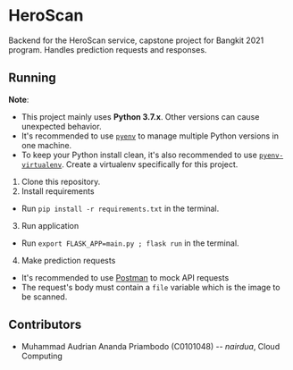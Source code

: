# HeroScan

Backend for the HeroScan service, capstone project
for Bangkit 2021 program. Handles prediction requests
and responses.

## Running

**Note**:  
* This project mainly uses **Python 3.7.x**. Other versions can cause unexpected behavior.  
* It's recommended to use [`pyenv`](https://github.com/pyenv/pyenv) to manage multiple Python versions in one machine.  
* To keep your Python install clean, it's also recommended to use [`pyenv-virtualenv`](https://github.com/pyenv/pyenv-virtualenv). Create a virtualenv specifically for this project.  

1. Clone this repository.
2. Install requirements
  * Run `pip install -r requirements.txt` in the terminal.
3. Run application
  * Run `export FLASK_APP=main.py ; flask run` in the terminal.
4. Make prediction requests
  * It's recommended to use [Postman](https://www.postman.com) to mock API requests
  * The request's body must contain a `file` variable which is the image to be scanned.

## Contributors

* Muhammad Audrian Ananda Priambodo (C0101048) -- *nairdua*, Cloud Computing
